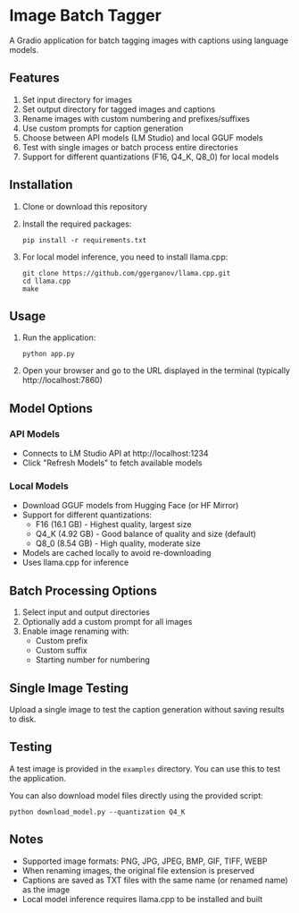 # Image Batch Tagger

A Gradio application for batch tagging images with captions using language models.

## Features

1. Set input directory for images
2. Set output directory for tagged images and captions
3. Rename images with custom numbering and prefixes/suffixes
4. Use custom prompts for caption generation
5. Choose between API models (LM Studio) and local GGUF models
6. Test with single images or batch process entire directories
7. Support for different quantizations (F16, Q4_K, Q8_0) for local models

## Installation

1. Clone or download this repository
2. Install the required packages:
   ```
   pip install -r requirements.txt
   ```

3. For local model inference, you need to install llama.cpp:
   ```
   git clone https://github.com/ggerganov/llama.cpp.git
   cd llama.cpp
   make
   ```

## Usage

1. Run the application:
   ```
   python app.py
   ```

2. Open your browser and go to the URL displayed in the terminal (typically http://localhost:7860)

## Model Options

### API Models
- Connects to LM Studio API at http://localhost:1234
- Click "Refresh Models" to fetch available models

### Local Models
- Download GGUF models from Hugging Face (or HF Mirror)
- Support for different quantizations:
  - F16 (16.1 GB) - Highest quality, largest size
  - Q4_K (4.92 GB) - Good balance of quality and size (default)
  - Q8_0 (8.54 GB) - High quality, moderate size
- Models are cached locally to avoid re-downloading
- Uses llama.cpp for inference

## Batch Processing Options

1. Select input and output directories
2. Optionally add a custom prompt for all images
3. Enable image renaming with:
   - Custom prefix
   - Custom suffix
   - Starting number for numbering

## Single Image Testing

Upload a single image to test the caption generation without saving results to disk.

## Testing

A test image is provided in the `examples` directory. You can use this to test the application.

You can also download model files directly using the provided script:
```
python download_model.py --quantization Q4_K
```

## Notes

- Supported image formats: PNG, JPG, JPEG, BMP, GIF, TIFF, WEBP
- When renaming images, the original file extension is preserved
- Captions are saved as TXT files with the same name (or renamed name) as the image
- Local model inference requires llama.cpp to be installed and built